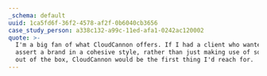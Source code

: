 ```yaml
---
_schema: default
uuid: 1ca5fd6f-36f2-4578-af2f-0b6040cb3656
case_study_person: a338c132-a99c-11ed-afa1-0242ac120002
quote: >-
  I'm a big fan of what CloudCannon offers. If I had a client who wanted to
  assert a brand in a cohesive style, rather than just making use of something
  out of the box, CloudCannon would be the first thing I'd reach for.
---
```

